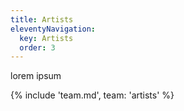 ```yaml
---
title: Artists
eleventyNavigation:
  key: Artists
  order: 3
---
```


lorem ipsum

{% include 'team.md', team: 'artists' %}
